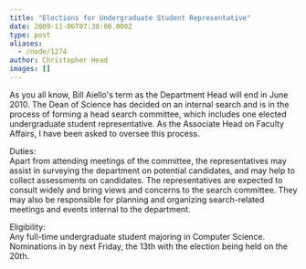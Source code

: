 ```yaml
---
title: "Elections for Undergraduate Student Representative"
date: 2009-11-06T07:38:00.000Z
type: post
aliases:
  - /node/1274
author: Christopher Head
images: []
---
```


<div class="field field-name-body field-type-text-with-summary field-label-hidden"><div class="field-items"><div class="field-item even"><p>As you all know, Bill Aiello&apos;s term as the Department Head will end in June 2010. The Dean of Science has decided on an internal search and is in the process of forming a head search committee, which includes one elected undergraduate student representative. As the Associate Head on Faculty Affairs, I have been asked to oversee this process.</p>
<p>Duties:<br>
Apart from attending meetings of the committee, the representatives may assist in surveying the department on potential candidates, and may help to collect assessments on candidates. The representatives are expected to consult widely and bring views and concerns to the search committee. They may also be responsible for planning and organizing search-related meetings and events internal to the department.</p>
<p>Eligibility:<br>
Any full-time undergraduate student majoring in Computer Science. Nominations in by next Friday, the 13th with the election being held on the 20th.</p>
</div></div></div>    <footer>
          </footer>
